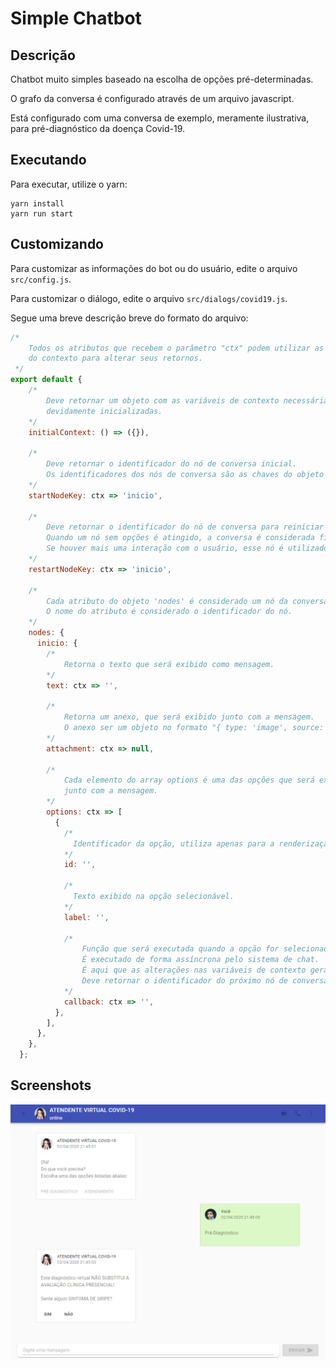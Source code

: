 # Simple Chatbot
## Descrição
Chatbot muito simples baseado na escolha de opções pré-determinadas.

O grafo da conversa é configurado através de um arquivo javascript.

Está configurado com uma conversa de exemplo, meramente ilustrativa, para pré-diagnóstico da doença Covid-19.
## Executando
Para executar, utilize o yarn:
```
yarn install
yarn run start
```
## Customizando
Para customizar as informações do bot ou do usuário, edite o arquivo `src/config.js`.

Para customizar o diálogo, edite o arquivo `src/dialogs/covid19.js`.

Segue uma breve descrição breve do formato do arquivo:
```js
/*
    Todos os atributos que recebem o parâmetro "ctx" podem utilizar as variáveis
    do contexto para alterar seus retornos.
 */
export default {
    /*
        Deve retornar um objeto com as variáveis de contexto necessárias para esta conversa,
        devidamente inicializadas.
    */
    initialContext: () => ({}),

    /*
        Deve retornar o identificador do nó de conversa inicial.
        Os identificadores dos nós de conversa são as chaves do objeto 'nodes'.
    */
    startNodeKey: ctx => 'inicio',

    /*
        Deve retornar o identificador do nó de conversa para reiniciar a conversa.
        Quando um nó sem opções é atingido, a conversa é considerada finalizada.
        Se houver mais uma interação com o usuário, esse nó é utilizado para reiniciar a conversa.
    */
    restartNodeKey: ctx => 'inicio',

    /*
        Cada atributo do objeto 'nodes' é considerado um nó da conversa.
        O nome do atributo é considerado o identificador do nó.
    */
    nodes: {
      inicio: {
        /*
            Retorna o texto que será exibido como mensagem.
        */
        text: ctx => '',
        
        /*
            Retorna um anexo, que será exibido junto com a mensagem.
            O anexo ser um objeto no formato "{ type: 'image', source: 'url da imagem' }".
        */
        attachment: ctx => null,
        
        /*
            Cada elemento do array options é uma das opções que será exibida para o usuário,
            junto com a mensagem.
        */
        options: ctx => [
          {
            /*
              Identificador da opção, utiliza apenas para a renderização do front-end.
            */
            id: '',
            
            /*
              Texto exibido na opção selecionável.
            */
            label: '', 
            
            /*
                Função que será executada quando a opção for selecionada.
                É executado de forma assíncrona pelo sistema de chat.
                É aqui que as alterações nas variáveis de contexto geralmente são feitas.
                Deve retornar o identificador do próximo nó de conversa a ser exibido.
            */
            callback: ctx => '',
          },
        ],
      },
    },
  };
```
## Screenshots
![GitHub Logo](/.github/web_01.png)
